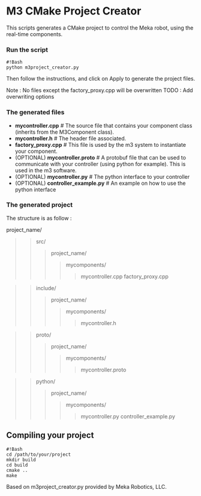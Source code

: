 # M3 CMake Project Creator #

This scripts generates a CMake project to control the Meka robot, using the real-time components.
### Run the script ###
```
#!Bash
python m3project_creator.py
```
Then follow the instructions, and click on Apply to generate the project files.

Note : No files except the factory_proxy.cpp will be overwritten
TODO : Add overwriting options

### The generated files ###

* **mycontroller.cpp** # The source file that contains your component class (inherits from the M3Component class).
* **mycontroller.h** # The header file associated.
* **factory_proxy.cpp** # This file is used by the m3 system to instantiate your component.
* (OPTIONAL) **mycontroller.proto** # A protobuf file that can be used to communicate with your controller (using python for example). This is used in the m3 software.
* (OPTIONAL) **mycontroller.py** # The python interface to your controller
* (OPTIONAL) **controller_example.py** # An example on how to use the python interface

### The generated project ###
The structure is as follow :
>
project_name/
>>src/
>>>project_name/
>>>>mycomponents/
>>>>>mycontroller.cpp 
>>>>>factory_proxy.cpp 

>>include/
>>>project_name/
>>>>mycomponents/
>>>>>mycontroller.h

>>proto/
>>>project_name/
>>>>mycomponents/
>>>>>mycontroller.proto

>>python/
>>>project_name/
>>>>mycomponents/
>>>>>mycontroller.py
>>>>>controller_example.py
>

## Compiling your project ##

```
#!Bash
cd /path/to/your/project
mkdir build
cd build
cmake ..
make
```





Based on m3project_creator.py provided by Meka Robotics, LLC.
